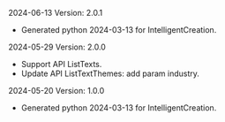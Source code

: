 2024-06-13 Version: 2.0.1
- Generated python 2024-03-13 for IntelligentCreation.

2024-05-29 Version: 2.0.0
- Support API ListTexts.
- Update API ListTextThemes: add param industry.


2024-05-20 Version: 1.0.0
- Generated python 2024-03-13 for IntelligentCreation.

